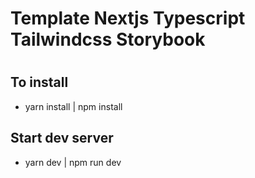 # Template Nextjs Typescript Tailwindcss Storybook

#

## To install

- yarn install | npm install

## Start dev server

- yarn dev | npm run dev
